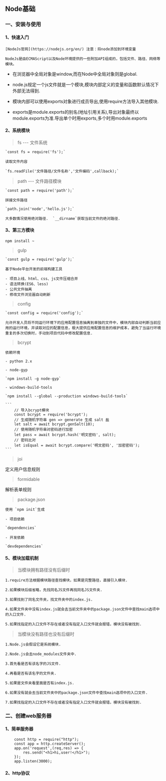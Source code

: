 ## Node基础

### 一、安装与使用
#### 1、快速入门

    [NodeJs官网](https://nodejs.org/en/) 注意：将node添加到环境变量

    NodeJs是由ECMAScript以及Node环境提供的一些附加API组成的，包括文件、路径、网络等模块。

- 在浏览器中全局对象是window,而在Node中全局对象则是global.

- node.js规定一个js文件就是一个模块,模块内部定义的变量和函数默认情况下外部无法得到.

- 模块内部可以使用exports对象进行成员导出,使用require方法导入其他模块.

- exports是module.exports的别名(地址引用关系),导出对象最终以module.exports为准.导出单个时用exports,多个时用module.exports

#### 2、系统模块

> fs --- 文件系统

    `const fs = require('fs');`

    读取文件内容

    `fs.readFile('文件路径/文件名称','文件编码',callback);`

> path --- 文件路径模块

    `const path = require('path');`

    拼接文件路径

    `path.join('node','hello.js');`

    大多数情况使用绝对路径.  `__dirname`获取当前文件的绝对路径. 

#### 3、第三方模块

`npm install ~ `

> gulp

    `const gulp = require('gulp');`

    基于Node平台开发的前端构建工具

    - 项目上线、html、css、js文件压缩合并
    - 语法转换(ES6、less)
    - 公共文件抽离
    - 修改文件浏览器自动刷新

> config

    `const config = require('config');`

    允许开发人员将不同运行环境下的应用配置信息抽离到单独的文件中，模块内部自动判断当前应用的运行环境，并读取对应的配置信息，极大提供应用配置信息的维护成本，避免了当运行环境重复的多次切换时，手动到项目代码中修改配置信息.

> bcrypt

    依赖环境

    - python 2.x

    - node-gyp

    `npm install -g node-gyp`

    - windows-build-tools

    `npm install --global --production windows-build-tools`

    ```
        // 导入bcrypt模块
        const bcrypt = require('bcrypt');
        // 生成随机字符串 gen => generate 生成 salt 盐
        let salt = await bcrypt.genSalt(10);
        // 使用随机字符串对密码进行加密
        let pass = await bcrypt.hash('明文密码', salt);
        // 密码比对
        let isEqual = await bcrypt.compare('明文密码', '加密密码');
    ```

> joi

定义用户信息规则

> formidable

解析表单规则

> package.json

    使用 `npm init`生成

    - 项目依赖

    `dependencies`

    - 开发依赖

    `devdependencies`

#### 5、模块加载机制

> 当模块拥有路径没有后缀时

    1.require方法根据模块路径查找模块，如果是完整路径，直接引入模块.

    2.如果模块后缀省略，先找同名JS文件再找同名JS文件夹.

    3.如果找到了同名文件夹，找文件夹中的index.js.

    4.如果文件夹中没有index.js就会去当前文件夹中的package.json文件中查找main选项中的入口文件.

    5.如果找指定的入口文件不存在或者没有指定入口文件就会报错，模块没有被找到.

> 当模块没有路径也没有后缀时

    1.Node.js会假设它是系统模块.

    2.Node.js会去node_modules文件夹中.

    3.首先看是否有该名字的JS文件.

    4.再看是否有该名字的文件夹.

    5.如果是文件夹看里面是否有index.js.

    6.如果没有就会去当前文件夹中的package.json文件中查找main选项中的入口文件.

    7.如果找指定的入口文件不存在或者没有指定入口文件就会报错，模块没有被找到.

### 二、创建web服务器

#### 1、简单服务器

```
    const http = require("http");
    const app = http.createServer();
    app.on('request',(req,res) => {
        res.send("<h1>hi,user!</h1>");
    });
    app.listen(3000);

```

#### 2、http协议








